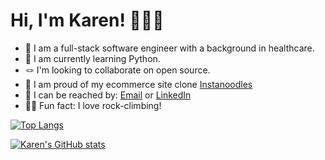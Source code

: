 # Hi, I'm Karen! 👩🏻‍💻 

* 💛 I am a full-stack software engineer with a background in healthcare.
* 🌱 I am currently learning Python.
* 🪢 I'm looking to collaborate on open source. 
* 🍜 I am proud of my ecommerce site clone [Instanoodles](https://instanoodles.herokuapp.com/)
* 📮 I can be reached by: [Email](mailto:karentsiu@gmail.com) or [LinkedIn](https://www.linkedin.com/in/karentsiu/)
* 🧗🏻 Fun fact: I love rock-climbing!


[![Top Langs](https://github-readme-stats.vercel.app/api/top-langs/?username=k3tang)](https://github.com/k3tang/github-readme-stats)

[![Karen's GitHub stats](https://github-readme-stats.vercel.app/api?username=k3tang)](https://github.com/k3tang/github-readme-stats)

